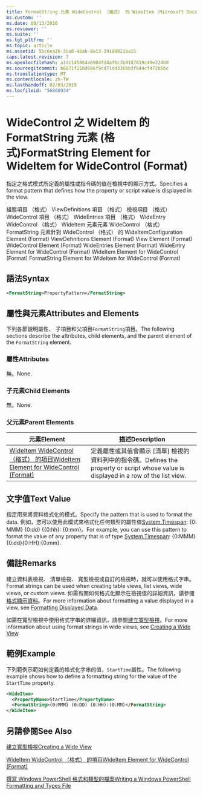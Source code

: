 ```yaml
---
title: FormatString 元素 WideControl （格式） 的 WideItem |Microsoft Docs
ms.custom: ''
ms.date: 09/13/2016
ms.reviewer: ''
ms.suite: ''
ms.tgt_pltfrm: ''
ms.topic: article
ms.assetid: 5bc6ea26-3ca6-4bab-8a13-29189821ba15
caps.latest.revision: 7
ms.openlocfilehash: a1dc145864a6904fd4af6c3b9187819c49e224b0
ms.sourcegitcommit: b6871f21bd666f9cd71dd336bb3f844cf472b56c
ms.translationtype: MT
ms.contentlocale: zh-TW
ms.lasthandoff: 02/03/2019
ms.locfileid: "56860934"
---
```

# <a name="formatstring-element-for-wideitem-for-widecontrol-format"></a><span data-ttu-id="c6dda-102">WideControl 之 WideItem 的 FormatString 元素 (格式)</span><span class="sxs-lookup"><span data-stu-id="c6dda-102">FormatString Element for WideItem for WideControl (Format)</span></span>

<span data-ttu-id="c6dda-103">指定之格式模式所定義的屬性或指令碼的值在檢視中的顯示方式。</span><span class="sxs-lookup"><span data-stu-id="c6dda-103">Specifies a format pattern that defines how the property or script value is displayed in the view.</span></span>

<span data-ttu-id="c6dda-104">組態項目 （格式） ViewDefinitions 項目 （格式） 檢視項目 （格式） WideControl 項目 （格式） WideEntries 項目 （格式） WideEntry WideControl （格式） WideItem 元素元素 WideControl （格式） FormatString 元素針對 WideControl （格式） 的 WideItem</span><span class="sxs-lookup"><span data-stu-id="c6dda-104">Configuration Element (Format) ViewDefinitions Element (Format) View Element (Format) WideControl Element (Format) WideEntries Element (Format) WideEntry Element for WideControl (Format) WideItem Element for WideControl (Format) FormatString Element for WideItem for WideControl (Format)</span></span>

## <a name="syntax"></a><span data-ttu-id="c6dda-105">語法</span><span class="sxs-lookup"><span data-stu-id="c6dda-105">Syntax</span></span>

```xml
<FormatString>PropertyPattern</FormatString>
```

## <a name="attributes-and-elements"></a><span data-ttu-id="c6dda-106">屬性與元素</span><span class="sxs-lookup"><span data-stu-id="c6dda-106">Attributes and Elements</span></span>

<span data-ttu-id="c6dda-107">下列各節說明屬性、 子項目和父項目`FormatString`項目。</span><span class="sxs-lookup"><span data-stu-id="c6dda-107">The following sections describe the attributes, child elements, and the parent element of the `FormatString` element.</span></span>

### <a name="attributes"></a><span data-ttu-id="c6dda-108">屬性</span><span class="sxs-lookup"><span data-stu-id="c6dda-108">Attributes</span></span>

<span data-ttu-id="c6dda-109">無。</span><span class="sxs-lookup"><span data-stu-id="c6dda-109">None.</span></span>

### <a name="child-elements"></a><span data-ttu-id="c6dda-110">子元素</span><span class="sxs-lookup"><span data-stu-id="c6dda-110">Child Elements</span></span>

<span data-ttu-id="c6dda-111">無。</span><span class="sxs-lookup"><span data-stu-id="c6dda-111">None.</span></span>

### <a name="parent-elements"></a><span data-ttu-id="c6dda-112">父元素</span><span class="sxs-lookup"><span data-stu-id="c6dda-112">Parent Elements</span></span>

|<span data-ttu-id="c6dda-113">元素</span><span class="sxs-lookup"><span data-stu-id="c6dda-113">Element</span></span>|<span data-ttu-id="c6dda-114">描述</span><span class="sxs-lookup"><span data-stu-id="c6dda-114">Description</span></span>|
|-------------|-----------------|
|[<span data-ttu-id="c6dda-115">WideItem WideControl （格式） 的項目</span><span class="sxs-lookup"><span data-stu-id="c6dda-115">WideItem Element for WideControl (Format)</span></span>](./wideitem-element-for-widecontrol-format.md)|<span data-ttu-id="c6dda-116">定義屬性或其值會顯示 [清單] 檢視的資料列中的指令碼。</span><span class="sxs-lookup"><span data-stu-id="c6dda-116">Defines the property or script whose value is displayed in a row of the list view.</span></span>|

## <a name="text-value"></a><span data-ttu-id="c6dda-117">文字值</span><span class="sxs-lookup"><span data-stu-id="c6dda-117">Text Value</span></span>

<span data-ttu-id="c6dda-118">指定用來將資料格式化的模式。</span><span class="sxs-lookup"><span data-stu-id="c6dda-118">Specify the pattern that is used to format the data.</span></span> <span data-ttu-id="c6dda-119">例如，您可以使用此模式來格式化任何類型的屬性值[System.Timespan](/dotnet/api/System.TimeSpan): {0: MMM} {0:dd} {{0:hh}: {0:mm}。</span><span class="sxs-lookup"><span data-stu-id="c6dda-119">For example, you can use this pattern to format the value of any property that is of type [System.Timespan](/dotnet/api/System.TimeSpan): {0:MMM}{0:dd}{0:HH}:{0:mm}.</span></span>

## <a name="remarks"></a><span data-ttu-id="c6dda-120">備註</span><span class="sxs-lookup"><span data-stu-id="c6dda-120">Remarks</span></span>

<span data-ttu-id="c6dda-121">建立資料表檢視、 清單檢視、 寬型檢視或自訂的檢視時，就可以使用格式字串。</span><span class="sxs-lookup"><span data-stu-id="c6dda-121">Format strings can be used when creating table views, list views, wide views, or custom views.</span></span> <span data-ttu-id="c6dda-122">如需有關如何格式化顯示在檢視值的詳細資訊，請參閱[格式顯示資料](./formatting-displayed-data.md)。</span><span class="sxs-lookup"><span data-stu-id="c6dda-122">For more information about formatting a value displayed in a view, see [Formatting Displayed Data](./formatting-displayed-data.md).</span></span>

<span data-ttu-id="c6dda-123">如需在寬型檢視中使用格式字串的詳細資訊，請參閱[建立寬型檢視](./creating-a-wide-view.md)。</span><span class="sxs-lookup"><span data-stu-id="c6dda-123">For more information about using format strings in wide views, see [Creating a Wide View](./creating-a-wide-view.md).</span></span>

## <a name="example"></a><span data-ttu-id="c6dda-124">範例</span><span class="sxs-lookup"><span data-stu-id="c6dda-124">Example</span></span>

<span data-ttu-id="c6dda-125">下列範例示範如何定義的格式化字串的值，`StartTime`屬性。</span><span class="sxs-lookup"><span data-stu-id="c6dda-125">The following example shows how to define a formatting string for the value of the `StartTime` property.</span></span>

```xml
<WideItem>
  <PropertyName>StartTime</PropertyName>
  <FormatString>{0:MMM} (0:DD) (0:HH):(0:MM)</FormatString>
</WideItem>
```

## <a name="see-also"></a><span data-ttu-id="c6dda-126">另請參閱</span><span class="sxs-lookup"><span data-stu-id="c6dda-126">See Also</span></span>

[<span data-ttu-id="c6dda-127">建立寬型檢視</span><span class="sxs-lookup"><span data-stu-id="c6dda-127">Creating a Wide View</span></span>](./creating-a-wide-view.md)

[<span data-ttu-id="c6dda-128">WideItem WideControl （格式） 的項目</span><span class="sxs-lookup"><span data-stu-id="c6dda-128">WideItem Element for WideControl (Format)</span></span>](./wideitem-element-for-widecontrol-format.md)

[<span data-ttu-id="c6dda-129">撰寫 Windows PowerShell 格式和類型的檔案</span><span class="sxs-lookup"><span data-stu-id="c6dda-129">Writing a Windows PowerShell Formatting and Types File</span></span>](./writing-a-powershell-formatting-file.md)
